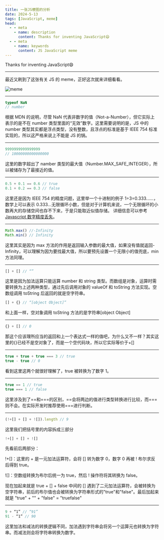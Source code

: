 ```yaml
---
title: 一张JS梗图的分析
date: 2024-5-13
tags: [JavaScript, meme]
head:
  - - meta
    - name: description
      content: Thanks for inventing JavaScript😄
  - - meta
    - name: keywords
      content: JS JavaScript meme
---
```


Thanks for inventing JavaScript😄

---

最近又刷到了这张有关 JS 的 meme，正好这次就来详细看看。

![meme](/post_pic/js-meme_1.png)

---

```js
typeof NaN
// number
```

根据 MDN 的说明，尽管 NaN 代表非数字的值（Not-a-Number），但它实际上表示的是不在 number 类型里面的“无效”数字。这里需要说明的是，JS 中的 number 类型其实都是浮点类型，没有整数，且浮点的标准是基于 IEEE 754 标准实现的，所以这严格来说上不能是 JS 的锅。

---

```js
9999999999999999
// 10000000000000000
```

这里的数字超出了 namber 类型的最大值（Number.MAX_SAFE_INTEGER），所以被储存为了最接近的值。

---

```js
0.5 + 0.1 == 0.6 // true
0.1 + 0.2 == 0.3 // false
```

这里还是因为 IEEE 754 的精度问题，这里举一个十进制的例子 1÷3=0.333......，数学上可以表示 0.333...无限循环小数，但是对于计算机来说，一个无限循环的小数再大的存储空间也存不下来，于是只能取近似值存储。
详细信息可以参考[Javascript 数字精度丢失](https://vue3js.cn/interview/JavaScript/loss_accuracy.html)。

---

```js
Math.max() //-Infinity
Math.min() // Infinity
```

这里其实是因为 max 方法的作用是返回输入参数的最大值，如果没有值就返回-Infinity，可以理解为因为要找最大值，所以要预先设置一个无限小的值兜底，min 方法同理。

---

<!-- prettier-ignore -->
```js
[] + [] // “”
```

这里是因为加法运算只能运算 number 和 string 类型。而数组是对象，运算时需要转换为上述两种类型，通过先后调用对象的 valueOf 和 toString 方法实现。空数组调用 toString 后返回的就是空字符串。

<!-- prettier-ignore -->
```js
[] + {} // “[object Object]”
```

和上面一样，空对象调用 toString 方法的是字符串[object Object]

---

<!-- prettier-ignore -->
```js
{} + [] // 0
```

那这个应该理所应当的返回和上一个表达式一样的值吧，为什么又不一样？其实这里的{}已经不是空对象了，而是一个空代码块，所以它实际等价于+[]

---

```js
true + true + true === 3 // true
true - true // 0
```

看到这里这两个就很好理解了，true 被转换为了数字 1。

---

```js
true == 1 // true
true === 1 // false
```

这里涉及到了\==和\=\==的区别，\==会将两边的值进行类型转换进行比较，而\=\==则不会。在实际开发时推荐使用\=\==进行判断。

---

<!-- prettier-ignore -->
```js
(!+[] + [] + ![]).length // 9
```

这里我们把括号里的内容拆成三部分

```js
!+[] + [] + ![]
```

先看前后两部分：

!+[]：这里的 + 是一元加法运算符，会将 [] 转为数字 0，数字 0 再被 ! 布尔求反后得到 true。

![]：空数组转换为布尔后统一为 true，然后 ! 操作符将其转换为 false。

现在加起来就是 true + [] + false 中间的 [] 遇到了二元加法运算符，会被转换为空字符串，前后的布尔值也会被转换为字符串形式的"true"和"false"。最后加起来就是 "true" + "" + "false" = "truefalse"

---

```js
9 + “1” // “91”
91 - “1” // 90
```

这里加法和减法的转换逻辑不同，加法遇到字符串会将另一个运算元也转换为字符串。而减法则会将字符串转换为数字。
